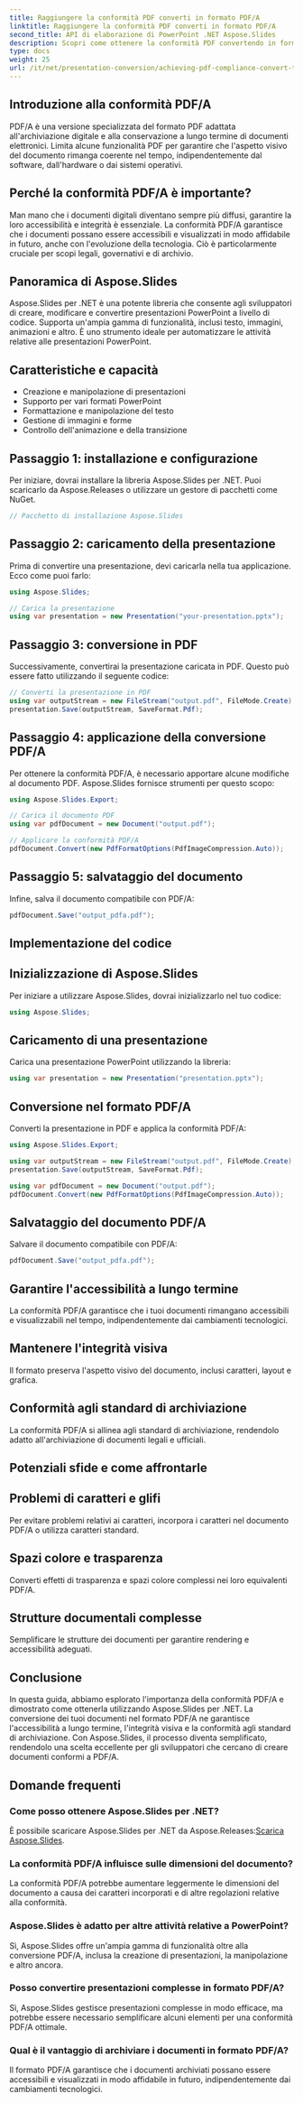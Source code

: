 ```yaml
---
title: Raggiungere la conformità PDF converti in formato PDF/A
linktitle: Raggiungere la conformità PDF converti in formato PDF/A
second_title: API di elaborazione di PowerPoint .NET Aspose.Slides
description: Scopri come ottenere la conformità PDF convertendo in formato PDF/A utilizzando Aspose.Slides per .NET. Garantire la longevità e l'accessibilità dei documenti.
type: docs
weight: 25
url: /it/net/presentation-conversion/achieving-pdf-compliance-convert-to-pdf-a-format/
---
```


## Introduzione alla conformità PDF/A

PDF/A è una versione specializzata del formato PDF adattata all'archiviazione digitale e alla conservazione a lungo termine di documenti elettronici. Limita alcune funzionalità PDF per garantire che l'aspetto visivo del documento rimanga coerente nel tempo, indipendentemente dal software, dall'hardware o dai sistemi operativi.

## Perché la conformità PDF/A è importante?

Man mano che i documenti digitali diventano sempre più diffusi, garantire la loro accessibilità e integrità è essenziale. La conformità PDF/A garantisce che i documenti possano essere accessibili e visualizzati in modo affidabile in futuro, anche con l'evoluzione della tecnologia. Ciò è particolarmente cruciale per scopi legali, governativi e di archivio.

## Panoramica di Aspose.Slides

Aspose.Slides per .NET è una potente libreria che consente agli sviluppatori di creare, modificare e convertire presentazioni PowerPoint a livello di codice. Supporta un'ampia gamma di funzionalità, inclusi testo, immagini, animazioni e altro. È uno strumento ideale per automatizzare le attività relative alle presentazioni PowerPoint.

## Caratteristiche e capacità

- Creazione e manipolazione di presentazioni
- Supporto per vari formati PowerPoint
- Formattazione e manipolazione del testo
- Gestione di immagini e forme
- Controllo dell'animazione e della transizione

## Passaggio 1: installazione e configurazione

Per iniziare, dovrai installare la libreria Aspose.Slides per .NET. Puoi scaricarlo da Aspose.Releases o utilizzare un gestore di pacchetti come NuGet.

```csharp
// Pacchetto di installazione Aspose.Slides
```

## Passaggio 2: caricamento della presentazione

Prima di convertire una presentazione, devi caricarla nella tua applicazione. Ecco come puoi farlo:

```csharp
using Aspose.Slides;

// Carica la presentazione
using var presentation = new Presentation("your-presentation.pptx");
```

## Passaggio 3: conversione in PDF

Successivamente, convertirai la presentazione caricata in PDF. Questo può essere fatto utilizzando il seguente codice:

```csharp
// Converti la presentazione in PDF
using var outputStream = new FileStream("output.pdf", FileMode.Create);
presentation.Save(outputStream, SaveFormat.Pdf);
```

## Passaggio 4: applicazione della conversione PDF/A

Per ottenere la conformità PDF/A, è necessario apportare alcune modifiche al documento PDF. Aspose.Slides fornisce strumenti per questo scopo:

```csharp
using Aspose.Slides.Export;

// Carica il documento PDF
using var pdfDocument = new Document("output.pdf");

// Applicare la conformità PDF/A
pdfDocument.Convert(new PdfFormatOptions(PdfImageCompression.Auto));
```

## Passaggio 5: salvataggio del documento

Infine, salva il documento compatibile con PDF/A:

```csharp
pdfDocument.Save("output_pdfa.pdf");
```

## Implementazione del codice

## Inizializzazione di Aspose.Slides

Per iniziare a utilizzare Aspose.Slides, dovrai inizializzarlo nel tuo codice:

```csharp
using Aspose.Slides;
```

## Caricamento di una presentazione

Carica una presentazione PowerPoint utilizzando la libreria:

```csharp
using var presentation = new Presentation("presentation.pptx");
```

## Conversione nel formato PDF/A

Converti la presentazione in PDF e applica la conformità PDF/A:

```csharp
using Aspose.Slides.Export;

using var outputStream = new FileStream("output.pdf", FileMode.Create);
presentation.Save(outputStream, SaveFormat.Pdf);

using var pdfDocument = new Document("output.pdf");
pdfDocument.Convert(new PdfFormatOptions(PdfImageCompression.Auto));
```

## Salvataggio del documento PDF/A

Salvare il documento compatibile con PDF/A:

```csharp
pdfDocument.Save("output_pdfa.pdf");
```

## Garantire l'accessibilità a lungo termine

La conformità PDF/A garantisce che i tuoi documenti rimangano accessibili e visualizzabili nel tempo, indipendentemente dai cambiamenti tecnologici.

## Mantenere l'integrità visiva

Il formato preserva l'aspetto visivo del documento, inclusi caratteri, layout e grafica.

## Conformità agli standard di archiviazione

La conformità PDF/A si allinea agli standard di archiviazione, rendendolo adatto all'archiviazione di documenti legali e ufficiali.

## Potenziali sfide e come affrontarle

## Problemi di caratteri e glifi

Per evitare problemi relativi ai caratteri, incorpora i caratteri nel documento PDF/A o utilizza caratteri standard.

## Spazi colore e trasparenza

Converti effetti di trasparenza e spazi colore complessi nei loro equivalenti PDF/A.

## Strutture documentali complesse

Semplificare le strutture dei documenti per garantire rendering e accessibilità adeguati.

## Conclusione

In questa guida, abbiamo esplorato l'importanza della conformità PDF/A e dimostrato come ottenerla utilizzando Aspose.Slides per .NET. La conversione dei tuoi documenti nel formato PDF/A ne garantisce l'accessibilità a lungo termine, l'integrità visiva e la conformità agli standard di archiviazione. Con Aspose.Slides, il processo diventa semplificato, rendendolo una scelta eccellente per gli sviluppatori che cercano di creare documenti conformi a PDF/A.

## Domande frequenti

### Come posso ottenere Aspose.Slides per .NET?

 È possibile scaricare Aspose.Slides per .NET da Aspose.Releases:[Scarica Aspose.Slides](https://releases.aspose.com/slides/net).

### La conformità PDF/A influisce sulle dimensioni del documento?

La conformità PDF/A potrebbe aumentare leggermente le dimensioni del documento a causa dei caratteri incorporati e di altre regolazioni relative alla conformità.

### Aspose.Slides è adatto per altre attività relative a PowerPoint?

Sì, Aspose.Slides offre un'ampia gamma di funzionalità oltre alla conversione PDF/A, inclusa la creazione di presentazioni, la manipolazione e altro ancora.

### Posso convertire presentazioni complesse in formato PDF/A?

Sì, Aspose.Slides gestisce presentazioni complesse in modo efficace, ma potrebbe essere necessario semplificare alcuni elementi per una conformità PDF/A ottimale.

### Qual è il vantaggio di archiviare i documenti in formato PDF/A?

Il formato PDF/A garantisce che i documenti archiviati possano essere accessibili e visualizzati in modo affidabile in futuro, indipendentemente dai cambiamenti tecnologici.